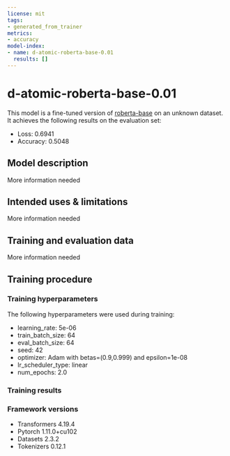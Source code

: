 ```yaml
---
license: mit
tags:
- generated_from_trainer
metrics:
- accuracy
model-index:
- name: d-atomic-roberta-base-0.01
  results: []
---
```


<!-- This model card has been generated automatically according to the information the Trainer had access to. You
should probably proofread and complete it, then remove this comment. -->

# d-atomic-roberta-base-0.01

This model is a fine-tuned version of [roberta-base](https://huggingface.co/roberta-base) on an unknown dataset.
It achieves the following results on the evaluation set:
- Loss: 0.6941
- Accuracy: 0.5048

## Model description

More information needed

## Intended uses & limitations

More information needed

## Training and evaluation data

More information needed

## Training procedure

### Training hyperparameters

The following hyperparameters were used during training:
- learning_rate: 5e-06
- train_batch_size: 64
- eval_batch_size: 64
- seed: 42
- optimizer: Adam with betas=(0.9,0.999) and epsilon=1e-08
- lr_scheduler_type: linear
- num_epochs: 2.0

### Training results



### Framework versions

- Transformers 4.19.4
- Pytorch 1.11.0+cu102
- Datasets 2.3.2
- Tokenizers 0.12.1
